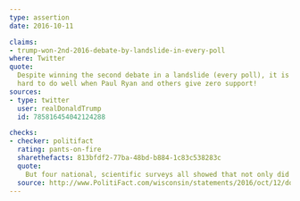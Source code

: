 ```yaml
---
type: assertion
date: 2016-10-11

claims:
- trump-won-2nd-2016-debate-by-landslide-in-every-poll
where: Twitter
quote:
  Despite winning the second debate in a landslide (every poll), it is
  hard to do well when Paul Ryan and others give zero support!
sources:
- type: twitter
  user: realDonaldTrump
  id: 785816454042124288

checks:
- checker: politifact
  rating: pants-on-fire
  sharethefacts: 813bfdf2-77ba-48bd-b884-1c83c538283c
  quote:
    But four national, scientific surveys all showed that not only did Trump not win by a landslide margin, he didn’t win any of the polls at all.
  source: http://www.PolitiFact.com/wisconsin/statements/2016/oct/12/donald-trump/donald-trumps-ridiculous-claim-all-polls-show-he-w/
---
```

